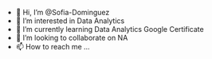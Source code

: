 - 👋 Hi, I’m @Sofia-Dominguez
- 👀 I’m interested in Data Analytics
- 🌱 I’m currently learning Data Analytics Google Certificate
- 💞️ I’m looking to collaborate on NA
- 📫 How to reach me ...

<!---
Sofia-Dominguez/Sofia-Dominguez is a ✨ special ✨ repository because its `README.md` (this file) appears on your GitHub profile.
You can click the Preview link to take a look at your changes.
--->

